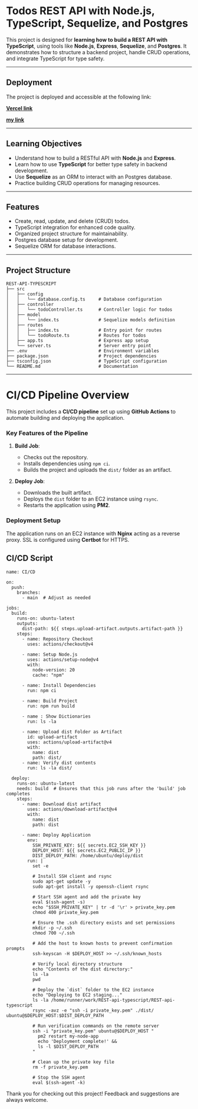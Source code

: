 # Todos REST API with Node.js, TypeScript, Sequelize, and Postgres

This project is designed for **learning how to build a REST API with TypeScript**, using tools like **Node.js**, **Express**, **Sequelize**, and **Postgres**. It demonstrates how to structure a backend project, handle CRUD operations, and integrate TypeScript for type safety.

---

## Deployment

The project is deployed and accessible at the following link:

**[Vercel link](https://rest-api-typescript-three.vercel.app/)**

**[my link](https://rest-api-typescript.seavseyla.site/)** 

---

## Learning Objectives

- Understand how to build a RESTful API with **Node.js** and **Express**.
- Learn how to use **TypeScript** for better type safety in backend development.
- Use **Sequelize** as an ORM to interact with an Postgres database.
- Practice building CRUD operations for managing resources.

---

## Features

- Create, read, update, and delete (CRUD) todos.
- TypeScript integration for enhanced code quality.
- Organized project structure for maintainability.
- Postgres database setup for development.
- Sequelize ORM for database interactions.

---

## Project Structure

```plaintext
REST-API-TYPESCRIPT
├── src
│   ├── config
│   │   └── database.config.ts     # Database configuration
│   ├── controller
│   │   └── todoController.ts      # Controller logic for todos
│   ├── model
│   │   └── index.ts               # Sequelize models definition
│   ├── routes
│   │   ├── index.ts               # Entry point for routes
│   │   └── todoRoute.ts           # Routes for todos
│   ├── app.ts                     # Express app setup
│   └── server.ts                  # Server entry point
├── .env                           # Environment variables
├── package.json                   # Project dependencies
├── tsconfig.json                  # TypeScript configuration
└── README.md                      # Documentation
```
---

# CI/CD Pipeline Overview

This project includes a **CI/CD pipeline** set up using **GitHub Actions** to automate building and deploying the application.

### Key Features of the Pipeline

1. **Build Job**:
   - Checks out the repository.
   - Installs dependencies using `npm ci`.
   - Builds the project and uploads the `dist/` folder as an artifact.

2. **Deploy Job**:
   - Downloads the built artifact.
   - Deploys the `dist` folder to an EC2 instance using `rsync`.
   - Restarts the application using **PM2**.

### Deployment Setup

The application runs on an EC2 instance with **Nginx** acting as a reverse proxy. SSL is configured using **Certbot** for HTTPS.

## CI/CD Script
```
name: CI/CD

on:
  push:
    branches:
      - main  # Adjust as needed

jobs:
  build:
    runs-on: ubuntu-latest
    outputs:
      dist-path: ${{ steps.upload-artifact.outputs.artifact-path }}
    steps:
      - name: Repository Checkout
        uses: actions/checkout@v4

      - name: Setup Node.js
        uses: actions/setup-node@v4
        with:
          node-version: 20
          cache: "npm"

      - name: Install Dependencies
        run: npm ci

      - name: Build Project
        run: npm run build

      - name : Show Dictionaries
        run: ls -la
      
      - name: Upload dist Folder as Artifact
        id: upload-artifact
        uses: actions/upload-artifact@v4
        with:
          name: dist
          path: dist/
      - name: Verify dist contents
        run: ls -la dist/

  deploy:
    runs-on: ubuntu-latest
    needs: build  # Ensures that this job runs after the 'build' job completes
    steps:
      - name: Download dist artifact
        uses: actions/download-artifact@v4
        with:
          name: dist
          path: dist

      - name: Deploy Application
        env:
          SSH_PRIVATE_KEY: ${{ secrets.EC2_SSH_KEY }}
          DEPLOY_HOST: ${{ secrets.EC2_PUBLIC_IP }}
          DIST_DEPLOY_PATH: /home/ubuntu/deploy/dist
        run: |
          set -e
          
          # Install SSH client and rsync
          sudo apt-get update -y 
          sudo apt-get install -y openssh-client rsync

          # Start SSH agent and add the private key
          eval $(ssh-agent -s)
          echo "$SSH_PRIVATE_KEY" | tr -d '\r' > private_key.pem
          chmod 400 private_key.pem

          # Ensure the .ssh directory exists and set permissions
          mkdir -p ~/.ssh
          chmod 700 ~/.ssh

          # Add the host to known hosts to prevent confirmation prompts
          ssh-keyscan -H $DEPLOY_HOST >> ~/.ssh/known_hosts

          # Verify local directory structure
          echo "Contents of the dist directory:"
          ls -la 
          pwd

          # Deploy the `dist` folder to the EC2 instance
          echo "Deploying to EC2 staging..."
          ls -la /home/runner/work/REST-api-typescript/REST-api-typescript
          rsync -avz -e "ssh -i private_key.pem" ./dist/ ubuntu@$DEPLOY_HOST:$DIST_DEPLOY_PATH

          # Run verification commands on the remote server
          ssh -i "private_key.pem" ubuntu@$DEPLOY_HOST "
            pm2 restart my-node-app
            echo 'Deployment complete!' && 
            ls -l $DIST_DEPLOY_PATH
          "

          # Clean up the private key file
          rm -f private_key.pem
          
          # Stop the SSH agent
          eval $(ssh-agent -k)
```

Thank you for checking out this project! Feedback and suggestions are always welcome.
